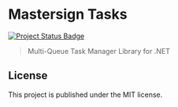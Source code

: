 Mastersign Tasks
================

[![Project Status Badge][appveyor-img]][appveyor-url]

> Multi-Queue Task Manager Library for .NET

## License

This project is published under the MIT license.

[appveyor-img]: https://ci.appveyor.com/api/projects/status/github/mastersign/Mastersign.Tasks?svg=true
[appveyor-url]: https://ci.appveyor.com/project/mastersign/mastersign-tasks
